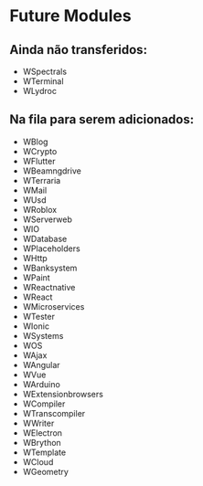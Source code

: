 # Future Modules

## Ainda não transferidos:

- WSpectrals
- WTerminal
- WLydroc

## Na fila para serem adicionados:

- WBlog
- WCrypto
- WFlutter
- WBeamngdrive
- WTerraria
- WMail
- WUsd
- WRoblox
- WServerweb
- WIO
- WDatabase
- WPlaceholders
- WHttp
- WBanksystem
- WPaint
- WReactnative
- WReact
- WMicroservices
- WTester
- WIonic
- WSystems
- WOS
- WAjax
- WAngular
- WVue
- WArduino
- WExtensionbrowsers
- WCompiler
- WTranscompiler
- WWriter
- WElectron
- WBrython
- WTemplate
- WCloud
- WGeometry